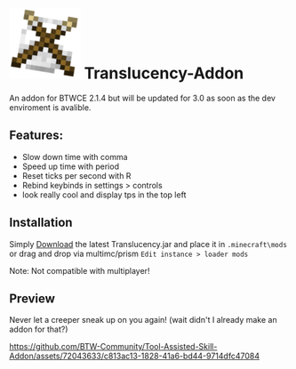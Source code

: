 # ![logo](https://github.com/BTW-Community/Tool-Assisted-Skill-Addon/blob/main/src/main/resources/TAS/icon.png) Translucency-Addon
An addon for BTWCE 2.1.4 but will be updated for 3.0 as soon as the dev enviroment is avalible.

## Features:
- Slow down time with comma
- Speed up time with period
- Reset ticks per second with R
- Rebind keybinds in settings > controls
- look really cool and display tps in the top left
 
## Installation
Simply [Download](https://github.com/BTW-Community/Tool-Assisted-Skill-Addon/releases/) the latest Translucency.jar and place it in ``.minecraft\mods`` or drag and drop via multimc/prism ``Edit instance > loader mods``

Note: Not compatible with multiplayer!

## Preview
Never let a creeper sneak up on you again! (wait didn't I already make an addon for that?)

https://github.com/BTW-Community/Tool-Assisted-Skill-Addon/assets/72043633/c813ac13-1828-41a6-bd44-9714dfc47084

